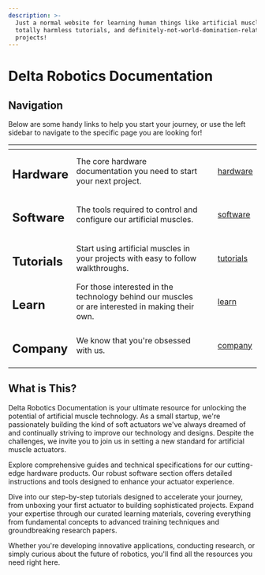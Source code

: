 ```yaml
---
description: >-
  Just a normal website for learning human things like artificial muscles,
  totally harmless tutorials, and definitely-not-world-domination-related
  projects!
---
```


# Delta Robotics Documentation

## Navigation

Below are some handy links to help you start your journey, or use the left sidebar to navigate to the specific page you are looking for!

<table data-view="cards"><thead><tr><th></th><th></th><th></th><th data-hidden data-card-target data-type="content-ref"></th></tr></thead><tbody><tr><td><h2>Hardware</h2></td><td>The core hardware documentation you need to start your next project.</td><td></td><td><a href="hardware/">hardware</a></td></tr><tr><td><h2>Software</h2></td><td>The tools required to control and configure our artificial muscles.</td><td></td><td><a href="software/">software</a></td></tr><tr><td><h2>Tutorials</h2></td><td>Start using artificial muscles in your projects with easy to follow walkthroughs.</td><td></td><td><a href="tutorials/">tutorials</a></td></tr><tr><td><h2>Learn</h2></td><td>For those interested in the technology behind our muscles or are interested in making their own.</td><td></td><td><a href="learn/">learn</a></td></tr><tr><td><h2>Company</h2></td><td>We know that you're obsessed with us.</td><td></td><td><a href="company/">company</a></td></tr></tbody></table>

## What is This?

Delta Robotics Documentation is your ultimate resource for unlocking the potential of artificial muscle technology. As a small startup, we're passionately building the kind of soft actuators we've always dreamed of and continually striving to improve our technology and designs. Despite the challenges, we invite you to join us in setting a new standard for artificial muscle actuators.

Explore comprehensive guides and technical specifications for our cutting-edge hardware products. Our robust software section offers detailed instructions and tools designed to enhance your actuator experience.

Dive into our step-by-step tutorials designed to accelerate your journey, from unboxing your first actuator to building sophisticated projects. Expand your expertise through our curated learning materials, covering everything from fundamental concepts to advanced training techniques and groundbreaking research papers.

Whether you're developing innovative applications, conducting research, or simply curious about the future of robotics, you'll find all the resources you need right here.

